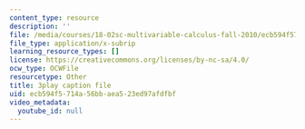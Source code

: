 ```yaml
---
content_type: resource
description: ''
file: /media/courses/18-02sc-multivariable-calculus-fall-2010/ecb594f5714a56bbaea523ed97afdfbf_U91touR6_UY.vtt
file_type: application/x-subrip
learning_resource_types: []
license: https://creativecommons.org/licenses/by-nc-sa/4.0/
ocw_type: OCWFile
resourcetype: Other
title: 3play caption file
uid: ecb594f5-714a-56bb-aea5-23ed97afdfbf
video_metadata:
  youtube_id: null
---
```

